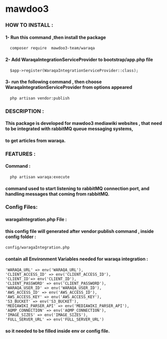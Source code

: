 # mawdoo3

### **HOW TO INSTALL** :
#### 1- Run this command ,then install the package
      composer require  mawdoo3-team/waraqa

#### 2- Add WaraqaIntegrationServiceProvider to bootstrap/app.php file
      $app->register(WaraqaIntegrationServiceProvider::class);
#### 3-  run the following command , then  choose WaraqaIntegrationServiceProvider from options appeared
      php artisan vendor:publish 

### **DESCRIPTION** :
#### This package is developed for mawdoo3 mediawiki websites , that need to be integrated with rabbitMQ queue messaging systems, 
#### to get articles from waraqa.   
### **FEATURES** : 
#### Command :
      php artisan waraqa:execute
#### command used to start listening to rabbitMQ connection port, and handling messages that coming from rabbitMQ.
### **Config Files**:
#### **waragaIntegration.php** File :
#### this config file will generated after vendor:publish command , inside config folder : 
    config/waragaIntegration.php
#### contain all  **Environment Variables**  needed for waraqa integration :  
####    
    'WARAQA_URL' => env('WARAQA_URL'),
    'CLIENT_ACCESS_ID' => env('CLIENT_ACCESS_ID'),
    'CLIENT_ID'=> env('CLIENT_ID'),
    'CLIENT_PASSWORD' => env('CLIENT_PASSWORD'),
    'WARAQA_USER_ID' => env('WARAQA_USER_ID'),
    'AWS_ACCESS_ID' => env('AWS_ACCESS_ID'),
    'AWS_ACCESS_KEY' => env('AWS_ACCESS_KEY'),
    'S3_BUCKET' => env('S3_BUCKET'),
    'MEDIAWIKI_PARSER_API' => env('MEDIAWIKI_PARSER_API'),
    'AQMP_CONNECTION' => env('AQMP_CONNECTION'),
    'IMAGE_SIZES' => env('IMAGE_SIZES'),
    'FULL_SERVER_URL' => env('FULL_SERVER_URL')
#### so it needed to be filled inside env or config file.





 
